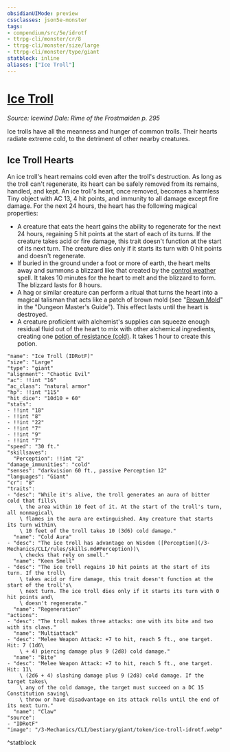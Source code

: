 ```yaml
---
obsidianUIMode: preview
cssclasses: json5e-monster
tags:
- compendium/src/5e/idrotf
- ttrpg-cli/monster/cr/8
- ttrpg-cli/monster/size/large
- ttrpg-cli/monster/type/giant
statblock: inline
aliases: ["Ice Troll"]
---
```

# [Ice Troll](3-Mechanics\CLI\bestiary\giant/ice-troll-idrotf.md)
*Source: Icewind Dale: Rime of the Frostmaiden p. 295*  

Ice trolls have all the meanness and hunger of common trolls. Their hearts radiate extreme cold, to the detriment of other nearby creatures.

## Ice Troll Hearts

An ice troll's heart remains cold even after the troll's destruction. As long as the troll can't regenerate, its heart can be safely removed from its remains, handled, and kept. An ice troll's heart, once removed, becomes a harmless Tiny object with AC 13, 4 hit points, and immunity to all damage except fire damage. For the next 24 hours, the heart has the following magical properties:

- A creature that eats the heart gains the ability to regenerate for the next 24 hours, regaining 5 hit points at the start of each of its turns. If the creature takes acid or fire damage, this trait doesn't function at the start of its next turn. The creature dies only if it starts its turn with 0 hit points and doesn't regenerate.  
- If buried in the ground under a foot or more of earth, the heart melts away and summons a blizzard like that created by the [control weather](/3-Mechanics/CLI/spells/control-weather.md) spell. It takes 10 minutes for the heart to melt and the blizzard to form. The blizzard lasts for 8 hours.  
- A hag or similar creature can perform a ritual that turns the heart into a magical talisman that acts like a patch of brown mold (see "[Brown Mold](/3-Mechanics/CLI/traps-hazards/brown-mold.md)" in the "Dungeon Master's Guide"). This effect lasts until the heart is destroyed.  
- A creature proficient with alchemist's supplies can squeeze enough residual fluid out of the heart to mix with other alchemical ingredients, creating one [potion of resistance (cold)](/3-Mechanics/CLI/items/potion-of-cold-resistance.md). It takes 1 hour to create this potion.   

```statblock
"name": "Ice Troll (IDRotF)"
"size": "Large"
"type": "giant"
"alignment": "Chaotic Evil"
"ac": !!int "16"
"ac_class": "natural armor"
"hp": !!int "115"
"hit_dice": "10d10 + 60"
"stats":
- !!int "18"
- !!int "8"
- !!int "22"
- !!int "7"
- !!int "9"
- !!int "7"
"speed": "30 ft."
"skillsaves":
  "Perception": !!int "2"
"damage_immunities": "cold"
"senses": "darkvision 60 ft., passive Perception 12"
"languages": "Giant"
"cr": "8"
"traits":
- "desc": "While it's alive, the troll generates an aura of bitter cold that fills\
    \ the area within 10 feet of it. At the start of the troll's turn, all nonmagical\
    \ flames in the aura are extinguished. Any creature that starts its turn within\
    \ 10 feet of the troll takes 10 (3d6) cold damage."
  "name": "Cold Aura"
- "desc": "The ice troll has advantage on Wisdom ([Perception](/3-Mechanics/CLI/rules/skills.md#Perception))\
    \ checks that rely on smell."
  "name": "Keen Smell"
- "desc": "The ice troll regains 10 hit points at the start of its turn. If the troll\
    \ takes acid or fire damage, this trait doesn't function at the start of the troll's\
    \ next turn. The ice troll dies only if it starts its turn with 0 hit points and\
    \ doesn't regenerate."
  "name": "Regeneration"
"actions":
- "desc": "The troll makes three attacks: one with its bite and two with its claws."
  "name": "Multiattack"
- "desc": "Melee Weapon Attack: +7 to hit, reach 5 ft., one target. Hit: 7 (1d6\
    \ + 4) piercing damage plus 9 (2d8) cold damage."
  "name": "Bite"
- "desc": "Melee Weapon Attack: +7 to hit, reach 5 ft., one target. Hit: 11\
    \ (2d6 + 4) slashing damage plus 9 (2d8) cold damage. If the target takes\
    \ any of the cold damage, the target must succeed on a DC 15 Constitution saving\
    \ throw or have disadvantage on its attack rolls until the end of its next turn."
  "name": "Claw"
"source":
- "IDRotF"
"image": "/3-Mechanics/CLI/bestiary/giant/token/ice-troll-idrotf.webp"
```
^statblock